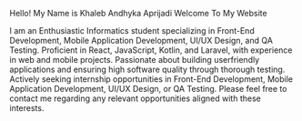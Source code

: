 Hello! My Name is Khaleb Andhyka Aprijadi
Welcome To My Website

I am an Enthusiastic Informatics student specializing in Front-End Development, Mobile Application Development, UI/UX Design, and QA Testing. Proficient in React, JavaScript, Kotlin, and Laravel, with experience in web and mobile projects. Passionate about building userfriendly applications and ensuring high software quality through thorough testing. Actively seeking internship opportunities in Front-End Development, Mobile Application Development, UI/UX Design, or QA Testing. Please feel free to contact me regarding any relevant opportunities aligned with these interests.